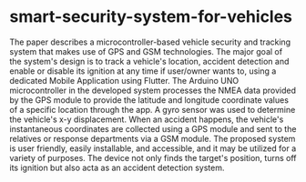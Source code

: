 # smart-security-system-for-vehicles
The paper describes a microcontroller-based vehicle security and tracking system that makes use of GPS and GSM technologies.
The major goal of the system's design is to track a vehicle's location, accident detection and enable or disable its ignition at any time if user/owner wants to, using a dedicated Mobile Application using Flutter.
The Arduino UNO microcontroller in the developed system processes the NMEA data provided by the GPS module to provide the latitude and longitude coordinate values of a specific location through the app.
A gyro sensor was used to determine the vehicle's x-y displacement. When an accident happens, the vehicle's instantaneous coordinates are collected using a GPS module and sent to the relatives or response departments via a GSM module.
The proposed system is user friendly, easily installable, and accessible, and it may be utilized for a variety of purposes.
The device not only finds the target's position, turns off its ignition but also acta as an accident detection system.
